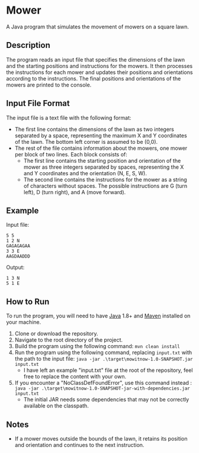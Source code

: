 # Mower

A Java program that simulates the movement of mowers on a square lawn.

## Description

The program reads an input file that specifies the dimensions of the lawn and the starting positions and instructions
for the mowers. It then processes the instructions for each mower and updates their positions and orientations according
to the instructions. The final positions and orientations of the mowers are printed to the console.

## Input File Format

The input file is a text file with the following format:

- The first line contains the dimensions of the lawn as two integers separated by a space, representing the maximum X
  and Y coordinates of the lawn. The bottom left corner is assumed to be (0,0).
- The rest of the file contains information about the mowers, one mower per block of two lines. Each block consists of:
    - The first line contains the starting position and orientation of the mower as three integers separated by spaces,
      representing the X and Y coordinates and the orientation (N, E, S, W).
    - The second line contains the instructions for the mower as a string of characters without spaces. The possible
      instructions are G (turn left), D (turn right), and A (move forward).

## Example

Input file:

```
5 5
1 2 N
GAGAGAGAA
3 3 E
AAGDAADDD
```

Output:

```
1 3 N
5 1 E
```

## How to Run

To run the program, you will need to have [Java](https://www.java.com/en/download/) 1.8+
and [Maven](https://maven.apache.org/download.cgi) installed on your machine.

1. Clone or download the repository.
2. Navigate to the root directory of the project.
3. Build the program using the following command:
   `mvn clean install`
4. Run the program using the following command, replacing `input.txt` with the path to the input file:
   `java -jar .\target\mowitnow-1.0-SNAPSHOT.jar input.txt`
   - I have left an example "input.txt" file at the root of the repository, feel free to replace the content with your own.
5. If you encounter a "NoClassDefFoundError", use this command instead : 
    `java -jar .\target\mowitnow-1.0-SNAPSHOT-jar-with-dependencies.jar input.txt`
    - The initial JAR needs some dependencies that may not be correctly available on the classpath.

## Notes

- If a mower moves outside the bounds of the lawn, it retains its position and orientation and continues to the next
  instruction.
